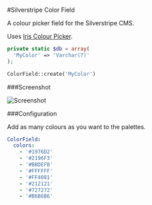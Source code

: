 #Silverstripe Color Field

A colour picker field for the Silverstripe CMS.

Uses [Iris Colour Picker](https://github.com/Automattic/Iris).

```php
private static $db = array(
  'MyColor' => 'Varchar(7)'
);
```

```php
ColorField::create('MyColor')
```
###Screenshot

![Screenshot](https://cloud.githubusercontent.com/assets/1136811/9506805/511c2b40-4c9e-11e5-85e8-4b08dec3a92a.png)

###Configuration

Add as many colours as you want to the palettes.

```yml
ColorField:
  colors:
    - '#1976D2'
    - '#2196F3'
    - '#BBDEFB'
    - '#FFFFFF'
    - '#FF4081'
    - '#212121'
    - '#727272'
    - '#B6B6B6'
```
